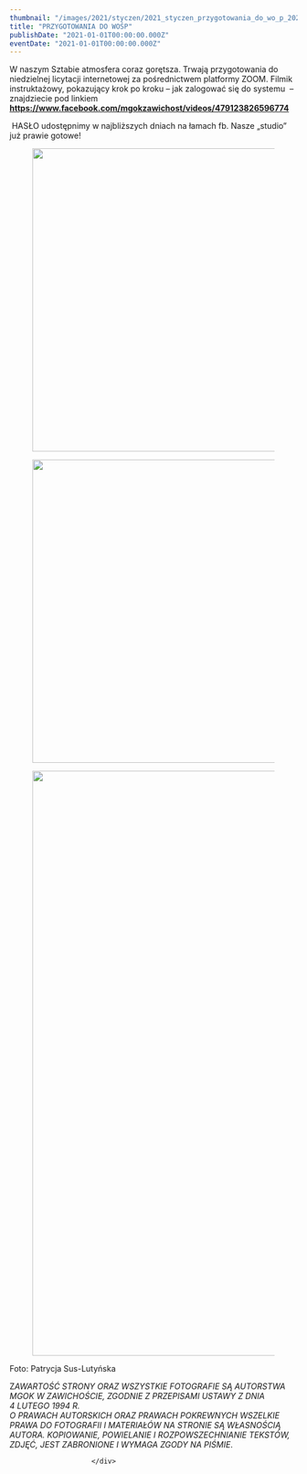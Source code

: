```yaml
---
thumbnail: "/images/2021/styczen/2021_styczen_przygotowania_do_wo_p_2021_01_przygotowania_do_wo_p_zd1.jpg"
title: "PRZYGOTOWANIA DO WOŚP"
publishDate: "2021-01-01T00:00:00.000Z"
eventDate: "2021-01-01T00:00:00.000Z"
---
```


<div class="entry-content">
							
							
<p>W naszym Sztabie atmosfera coraz gorętsza. Trwają przygotowania do niedzielnej licytacji internetowej za pośrednictwem platformy ZOOM. Filmik instruktażowy, pokazujący krok po kroku – jak zalogować się do systemu&nbsp; – znajdziecie pod linkiem <a href="https://www.facebook.com/mgokzawichost/videos/479123826596774/?__cft__%5b0%5d=AZULHmwVB0-dppWAZls1KKBWW8bG4N1DDq8YwlPIaKlOjlEMKOSh_XvmdXYwCdpWGrH51lhBw4hiK078RylLRUxPs1Br9l7VaVMEGotTuc_qANPAqOX7t4kY7HEhAJoWrvum97LbTJV2eMTkowUc_ludhNe7tJLwm_0gPrRBLi-kLlni7q_UWjNG0-GMKovqP54&amp;__tn__=-UK-R"><strong>https://www.facebook.com/mgokzawichost/videos/479123826596774</strong></a></p>



<p>&nbsp;HASŁO udostępnimy w najbliższych dniach na łamach fb. Nasze „studio” już prawie gotowe!</p>



<figure class="wp-block-image size-large"><a href="http://mgok-zawichost.pl/wp-content/uploads/2021/01/zd1.jpg"><img fetchpriority="high" decoding="async" width="800" height="531" src="/images/2021/styczen/2021_styczen_przygotowania_do_wo_p_2021_01_przygotowania_do_wo_p_zd1.jpg" alt="" class="wp-image-7796" srcset="/images/2021/styczen/2021_styczen_przygotowania_do_wo_p_2021_01_przygotowania_do_wo_p_zd1.jpg 800w, /images/2021/styczen/zd1-300x199.jpg 300w, /images/2021/styczen/zd1-768x510.jpg 768w" sizes="(max-width: 800px) 100vw, 800px"></a></figure>



<figure class="wp-block-image size-large"><a href="http://mgok-zawichost.pl/wp-content/uploads/2021/01/zd2.jpg"><img decoding="async" width="800" height="531" src="/images/2021/styczen/2021_styczen_przygotowania_do_wo_p_2021_01_przygotowania_do_wo_p_zd2.jpg" alt="" class="wp-image-7797" srcset="/images/2021/styczen/2021_styczen_przygotowania_do_wo_p_2021_01_przygotowania_do_wo_p_zd2.jpg 800w, /images/2021/styczen/zd2-300x199.jpg 300w, /images/2021/styczen/zd2-768x510.jpg 768w" sizes="(max-width: 800px) 100vw, 800px"></a></figure>



<figure class="wp-block-image size-large"><a href="http://mgok-zawichost.pl/wp-content/uploads/2021/01/zd3.jpg"><img decoding="async" width="680" height="1024" src="/images/2021/styczen/2021_styczen_przygotowania_do_wo_p_2021_01_przygotowania_do_wo_p_zd3-680x1024.jpg" alt="" class="wp-image-7798" srcset="/images/2021/styczen/2021_styczen_przygotowania_do_wo_p_2021_01_przygotowania_do_wo_p_zd3-680x1024.jpg 680w, /images/2021/styczen/zd3-199x300.jpg 199w, /images/2021/styczen/zd3-768x1156.jpg 768w, /images/2021/styczen/zd3.jpg 800w" sizes="(max-width: 680px) 100vw, 680px"></a></figure>



<p>Foto: Patrycja Sus-Lutyńska</p>



<p>Z<em>AWARTOŚĆ STRONY ORAZ WSZYSTKIE FOTOGRAFIE SĄ AUTORSTWA MGOK W ZAWICHOŚCIE, ZGODNIE Z PRZEPISAMI USTAWY Z DNIA&nbsp;</em><br><em>4 LUTEGO 1994 R.<br>O PRAWACH AUTORSKICH ORAZ PRAWACH POKREWNYCH WSZELKIE PRAWA DO FOTOGRAFII I MATERIAŁÓW NA STRONIE SĄ WŁASNOŚCIĄ AUTORA. KOPIOWANIE, POWIELANIE I ROZPOWSZECHNIANIE TEKSTÓW, ZDJĘĆ, JEST ZABRONIONE I WYMAGA ZGODY NA PIŚMIE</em>.</p>
						
						</div>
